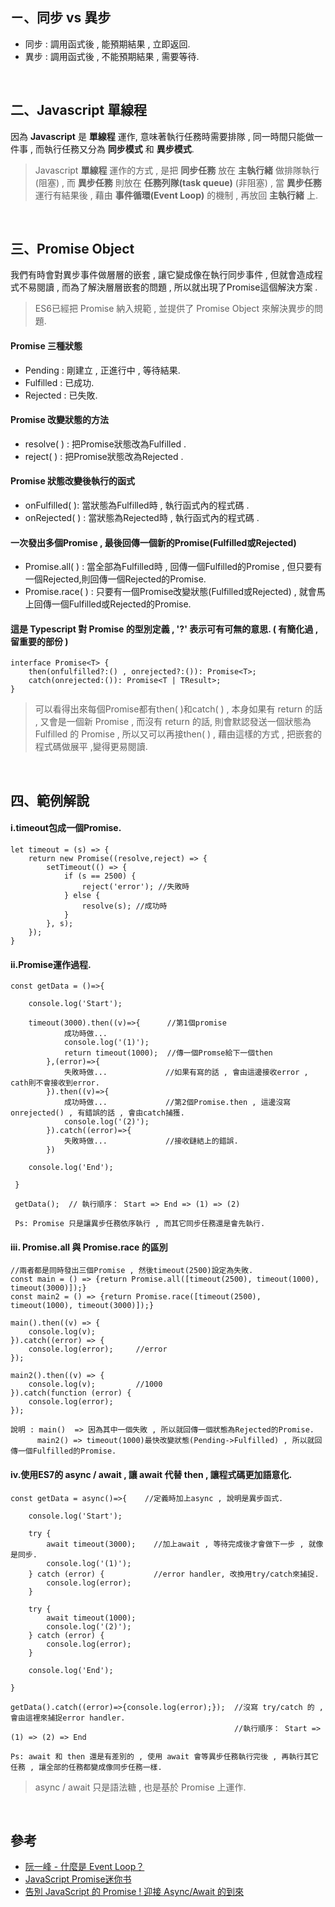 ## ㄧ、同步 vs 異步
- 同步 : 調用函式後 , 能預期結果 , 立即返回.   
- 異步 : 調用函式後 , 不能預期結果 , 需要等待.  

<br />

## 二、Javascript 單線程
因為 **Javascript** 是 **單線程** 運作, 意味著執行任務時需要排隊 , 同一時間只能做一件事 , 
而執行任務又分為 **同步模式** 和 **異步模式**. 
> Javascript **單線程** 運作的方式 , 是把 **同步任務** 放在 **主執行緒** 做排隊執行(阻塞) , 而 **異步任務** 則放在 **任務列隊(task queue)** (非阻塞) , 當 **異步任務** 運行有結果後 , 藉由 **事件循環(Event Loop)** 的機制 , 再放回 **主執行緒** 上.  

<br />

## 三、Promise Object
我們有時會對異步事件做層層的嵌套 , 讓它變成像在執行同步事件 , 但就會造成程式不易閱讀 , 而為了解決層層嵌套的問題 , 所以就出現了Promise這個解決方案 .

> ES6已經把 Promise 納入規範 , 並提供了 Promise Object 來解決異步的問題.


#### Promise 三種狀態  
- Pending :  剛建立 , 正進行中 , 等待結果.   
- Fulfilled : 已成功. 
- Rejected :  已失敗.  

#### Promise 改變狀態的方法  
- resolve( ) : 把Promise狀態改為Fulfilled .    
- reject( ) : 把Promise狀態改為Rejected .

#### Promise 狀態改變後執行的函式
- onFulfilled( ): 當狀態為Fulfilled時 , 執行函式內的程式碼 .    
- onRejected( ) : 當狀態為Rejected時 , 執行函式內的程式碼 . 

#### 一次發出多個Promise , 最後回傳一個新的Promise(Fulfilled或Rejected) 
- Promise.all( ) : 當全部為Fulfilled時 , 回傳一個Fulfilled的Promise , 但只要有一個Rejected,則回傳一個Rejected的Promise.
- Promise.race( ) : 只要有一個Promise改變狀態(Fulfilled或Rejected) , 就會馬上回傳一個Fulfilled或Rejected的Promise. 


#### 這是 Typescript 對 Promise 的型別定義 , '?' 表示可有可無的意思. ( 有簡化過 , 留重要的部份 )

    interface Promise<T> {  
        then(onfulfilled?:() , onrejected?:()): Promise<T>;
        catch(onrejected:()): Promise<T | TResult>;  
    }   
> 可以看得出來每個Promise都有then( )和catch( ) , 本身如果有 return 的話 , 又會是一個新 Promise , 而沒有 return 的話, 則會默認發送一個狀態為 Fulfilled 的 Promise , 所以又可以再接then( ) , 藉由這樣的方式 , 把嵌套的程式碼做展平 ,變得更易閱讀.  


<br />

## 四、範例解說

#### i.timeout包成一個Promise.

    let timeout = (s) => {
        return new Promise((resolve,reject) => {
            setTimeout(() => {
                if (s == 2500) {
                    reject('error'); //失敗時
                } else {
                    resolve(s); //成功時
                }
            }, s);
        });
    }

#### ii.Promise運作過程.
    const getData = ()=>{
    
        console.log('Start');
        
        timeout(3000).then((v)=>{      //第1個promise       
                成功時做...
                console.log('(1)');
                return timeout(1000);  //傳一個Promse給下一個then
            },(error)=>{         
                失敗時做...             //如果有寫的話 , 會由這邊接收error , cath則不會接收到error.
            }).then((v)=>{
                成功時做...             //第2個Promise.then , 這邊沒寫onrejected() , 有錯誤的話 , 會由catch捕獲.
                console.log('(2)');
            }).catch((error)=>{
                失敗時做...             //接收鏈結上的錯誤.
            })
            
        console.log('End');
        
     }
     
     getData();  // 執行順序： Start => End => (1) => (2)
     
     Ps: Promise 只是讓異步任務依序執行 , 而其它同步任務還是會先執行.

#### iii. Promise.all 與 Promise.race 的區別
    //兩者都是同時發出三個Promise , 然後timeout(2500)設定為失敗.
    const main = () => {return Promise.all([timeout(2500), timeout(1000), timeout(3000)]);}
    const main2 = () => {return Promise.race([timeout(2500), timeout(1000), timeout(3000)]);}

    main().then((v) => {
        console.log(v);
    }).catch((error) => {
        console.log(error);     //error 
    });

    main2().then((v) => {
        console.log(v);         //1000
    }).catch(function (error) {
        console.log(error);
    });

    說明 : main()  => 因為其中一個失敗 , 所以就回傳一個狀態為Rejected的Promise.
          main2() => timeout(1000)最快改變狀態(Pending->Fulfilled) , 所以就回傳一個Fulfilled的Promise.


#### iv.使用ES7的 async / await , 讓 await 代替 then , 讓程式碼更加語意化.

    const getData = async()=>{    //定義時加上async , 說明是異步函式.
    
        console.log('Start');
        
        try {
            await timeout(3000);    //加上await , 等待完成後才會做下一步 , 就像是同步.
            console.log('(1)');
        } catch (error) {           //error handler, 改換用try/catch來捕捉.
            console.log(error);
        }

        try {
            await timeout(1000);
            console.log('(2)');
        } catch (error) {
            console.log(error);
        }
        
        console.log('End');
        
    }
    
    getData().catch((error)=>{console.log(error);});  //沒寫 try/catch 的 , 會由這裡來捕捉error handler.
                                                      //執行順序： Start => (1) => (2) => End  
      
    Ps: await 和 then 還是有差別的 , 使用 await 會等異步任務執行完後 , 再執行其它任務 , 讓全部的任務都變成像同步任務一樣.
    
 > async / await 只是語法糖 , 也是基於 Promise 上運作.

<br />

## 參考  
  - [阮一峰 - 什麼是 Event Loop？](http://www.ruanyifeng.com/blog/2013/10/event_loop.html)  
  - [JavaScript Promise迷你书](http://liubin.org/promises-book/) 
  - [告別 JavaScript 的 Promise ! 迎接 Async/Await 的到來](https://jigsawye.com/2016/04/18/understanding-javascript-async-await/) 
